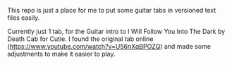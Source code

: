 This repo is just a place for me to put some guitar tabs in versioned text files easily.

Currently just 1 tab, for the Guitar intro to I Will Follow You Into The Dark by Death Cab for Cutie.
I found the original tab online (https://www.youtube.com/watch?v=U56nXqBPOZQ) and made some adjustments to make it easier to play.